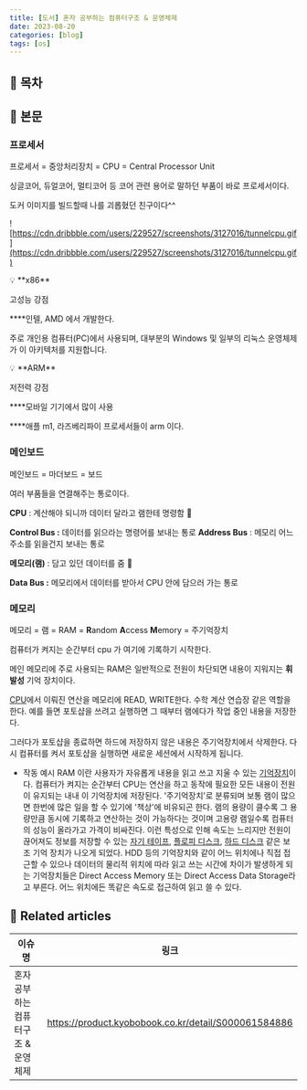 ```yaml
---
title: [도서] 혼자 공부하는 컴퓨터구조 & 운영체제
date: 2023-08-20
categories: [blog]
tags: [os]
---
```


## 🤔 목차

## 🌱 본문

### 프로세서

프로세서 = 중앙처리장치 = CPU = Central Processor Unit

싱글코어, 듀얼코어, 멀티코어 등 코어 관련 용어로 말하던 부품이 바로 프로세서이다.

도커 이미지를 빌드할때 나를 괴롭혔던 친구이다^^

![https://cdn.dribbble.com/users/229527/screenshots/3127016/tunnelcpu.gif](https://cdn.dribbble.com/users/229527/screenshots/3127016/tunnelcpu.gif)

<aside>
💡 **x86**

고성능 강점

\*\*\*\*인텔, AMD 에서 개발한다.

주로 개인용 컴퓨터(PC)에서 사용되며, 대부분의 Windows 및 일부의 리눅스 운영체제가 이 아키텍처를 지원합니다.

</aside>

<aside>
💡 **ARM**

저전력 강점

\*\*\*\*모바일 기기에서 많이 사용

\*\*\*\*애플 m1, 라즈베리파이 프로세서들이 arm 이다.

</aside>

### 메인보드

메인보드 = 마더보드 = 보드

여러 부품들을 연결해주는 통로이다.

**CPU** : 계산해야 되니까 데이터 달라고 램한테 명령함 🤖

**Control Bus :** 데이터를 읽으라는 명령어를 보내는 통로
**Address Bus** : 메모리 어느 주소를 읽을건지 보내는 통로

**메모리(램)** : 담고 있던 데이터를 줌 💾

**Data Bus :** 메모리에서 데이터를 받아서 CPU 안에 담으러 가는 통로

### 메모리

메모리 = 램 = RAM = **R**andom **A**ccess **M**emory = 주기억장치

컴퓨터가 켜지는 순간부터 cpu 가 여기에 기록하기 시작한다.

메인 메모리에 주로 사용되는 RAM은 일반적으로 전원이 차단되면 내용이 지워지는 **휘발성** 기억 장치이다.

[CPU](https://namu.wiki/w/CPU)에서 이뤄진 연산을 메모리에 READ, WRITE한다. 수학 계산 연습장 같은 역할을 한다.
예를 들면 포토샵을 쓰려고 실행하면 그 때부터 램에다가 작업 중인 내용을 저장한다.

그러다가 포토샵을 종료하면 하드에 저장하지 않은 내용은 주기억장치에서 삭제한다. 다시 컴퓨터를 켜서 포토샵을 실행하면 새로운 세션에서 시작하게 됩니다.

- 작동 예시
  RAM 이란 사용자가 자유롭게 내용을 읽고 쓰고 지울 수 있는 [기억장치](https://namu.wiki/w/%EA%B8%B0%EC%96%B5%EC%9E%A5%EC%B9%98)이다. 컴퓨터가 켜지는 순간부터 CPU는 연산을 하고 동작에 필요한 모든 내용이 전원이 유지되는 내내 이 기억장치에 저장된다. '주기억장치'로 분류되며 보통 램이 많으면 한번에 많은 일을 할 수 있기에 '책상'에 비유되곤 한다.
  램의 용량이 클수록 그 용량만큼 동시에 기록하고 연산하는 것이 가능하다는 것이며 고용량 램일수록 컴퓨터의 성능이 올라가고 가격이 비싸진다.
  이런 특성으로 인해 속도는 느리지만 전원이 끊어져도 정보를 저장할 수 있는 [자기 테이프](https://namu.wiki/w/%EC%9E%90%EA%B8%B0%ED%85%8C%EC%9D%B4%ED%94%84), [플로피 디스크](https://namu.wiki/w/%ED%94%8C%EB%A1%9C%ED%94%BC%20%EB%94%94%EC%8A%A4%ED%81%AC), [하드 디스크](https://namu.wiki/w/%ED%95%98%EB%93%9C%20%EB%94%94%EC%8A%A4%ED%81%AC%20%EB%93%9C%EB%9D%BC%EC%9D%B4%EB%B8%8C) 같은 보조 기억 장치가 나오게 되었다.
  HDD 등의 기억장치와 같이 어느 위치에나 직접 접근할 수 있으나 데이터의 물리적 위치에 따라 읽고 쓰는 시간에 차이가 발생하게 되는 기억장치들은 Direct Access Memory 또는 Direct Access Data Storage라고 부른다.
  어느 위치에든 똑같은 속도로 접근하여 읽고 쓸 수 있다.

## 📎 Related articles

| 이슈명                              | 링크                                                 |
| ----------------------------------- | ---------------------------------------------------- |
| 혼자 공부하는 컴퓨터구조 & 운영체제 | https://product.kyobobook.co.kr/detail/S000061584886 |
